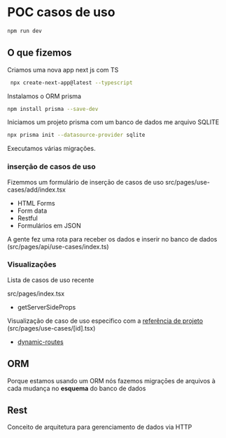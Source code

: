 # POC casos de uso

```sh
npm run dev
```
## O que fizemos

Criamos uma nova app next js com TS

```sh
 npx create-next-app@latest --typescript      

```

Instalamos o ORM prisma

```sh
npm install prisma --save-dev                
```

Iniciamos um projeto prisma com um banco de dados me arquivo SQLITE

```sh
npx prisma init --datasource-provider sqlite 
```

Executamos várias migrações.

### inserçāo de casos de uso
Fizemmos um formulário de inserçāo de casos de uso src/pages/use-cases/add/index.tsx

* HTML Forms
* Form data
* Restful
* Formulários em JSON

A gente fez uma rota para receber os dados e inserir no banco de dados (src/pages/api/use-cases/index.ts)

### Visualizações

Lista de casos de uso recente

src/pages/index.tsx

* getServerSideProps

Visualização de caso de uso especifico com a [referência de projeto](https://www.prisma.io/docs/concepts/components/prisma-schema/relations#relations-in-the-prisma-client) (src/pages/use-cases/[id].tsx)

* [dynamic-routes](https://nextjs.org/docs/routing/dynamic-routes)


## ORM 
Porque estamos usando um ORM nós fazemos migraçōes de arquivos à cada mudança no **esquema** do banco de dados

## Rest
Conceito de arquitetura para gerenciamento de dados via HTTP